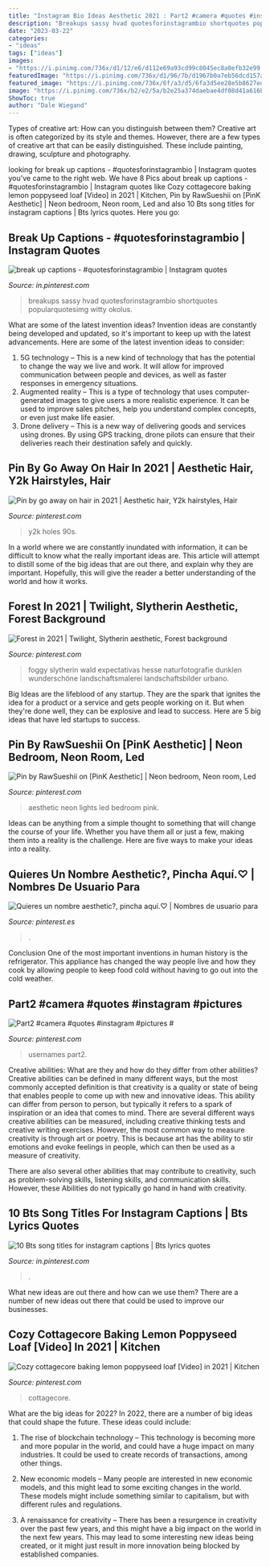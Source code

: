 ```yaml
---
title: "Instagram Bio Ideas Aesthetic 2021 : Part2 #camera #quotes #instagram #pictures #"
description: "Breakups sassy hvad quotesforinstagrambio shortquotes popularquotesimg witty okolus"
date: "2023-03-22"
categories:
- "ideas"
tags: ["ideas"]
images:
- "https://i.pinimg.com/736x/d1/12/e6/d112e69a93cd99c8045ec8a0efb32e99.jpg"
featuredImage: "https://i.pinimg.com/736x/d1/96/7b/d1967b0a7eb56dcd157a63254f7b8bb3.jpg"
featured_image: "https://i.pinimg.com/736x/6f/a3/d5/6fa3d5ee28e5b8627edac39f7ebe28ee.jpg"
image: "https://i.pinimg.com/736x/b2/e2/5a/b2e25a374daebae4df08d41a616b35ad.jpg"
ShowToc: true
author: "Dale Wiegand"
---
```



Types of creative art: How can you distinguish between them?
Creative art is often categorized by its style and themes. However, there are a few types of creative art that can be easily distinguished. These include painting, drawing, sculpture and photography.

	

		
looking for break up captions - #quotesforinstagrambio | Instagram quotes you've came to the right web. We have 8 Pics about break up captions - #quotesforinstagrambio | Instagram quotes like Cozy cottagecore baking lemon poppyseed loaf [Video] in 2021 | Kitchen, Pin by RawSueshii on [PinK Aesthetic] | Neon bedroom, Neon room, Led and also 10 Bts song titles for instagram captions | Bts lyrics quotes. Here you go:
		
    
## Break Up Captions - #quotesforinstagrambio | Instagram Quotes

<img loading=lazy src="https://i.pinimg.com/736x/b2/e2/5a/b2e25a374daebae4df08d41a616b35ad.jpg" onerror="this.onerror=null;this.src='https://tse2.mm.bing.net/th?id=OIP.zP4eiB2qGDRBquZ2AYF1SwHaQB&amp;pid=15.1';" alt="break up captions - #quotesforinstagrambio | Instagram quotes">

_Source: in.pinterest.com_

>breakups sassy hvad quotesforinstagrambio shortquotes popularquotesimg witty okolus. 

	

What are some of the latest invention ideas?
Invention ideas are constantly being developed and updated, so it's important to keep up with the latest advancements. Here are some of the latest invention ideas to consider:
1. 5G technology – This is a new kind of technology that has the potential to change the way we live and work. It will allow for improved communication between people and devices, as well as faster responses in emergency situations.
2. Augmented reality – This is a type of technology that uses computer-generated images to give users a more realistic experience. It can be used to improve sales pitches, help you understand complex concepts, or even just make life easier.
3. Drone delivery – This is a new way of delivering goods and services using drones. By using GPS tracking, drone pilots can ensure that their deliveries reach their destination safely and quickly.

    
## Pin By Go Away On Hair In 2021 | Aesthetic Hair, Y2k Hairstyles, Hair

<img loading=lazy src="https://i.pinimg.com/736x/80/3b/c2/803bc220119b96b7355feb45d5b16d62.jpg" onerror="this.onerror=null;this.src='https://tse4.mm.bing.net/th?id=OIP.H0zmTQGIAC2aPF26B7l1HAHaL3&amp;pid=15.1';" alt="Pin by go away on hair in 2021 | Aesthetic hair, Y2k hairstyles, Hair">

_Source: pinterest.com_

>y2k holes 90s. 

	

In a world where we are constantly inundated with information, it can be difficult to know what the really important ideas are. This article will attempt to distill some of the big ideas that are out there, and explain why they are important. Hopefully, this will give the reader a better understanding of the world and how it works.

    
## Forest In 2021 | Twilight, Slytherin Aesthetic, Forest Background

<img loading=lazy src="https://i.pinimg.com/736x/d1/12/e6/d112e69a93cd99c8045ec8a0efb32e99.jpg" onerror="this.onerror=null;this.src='https://tse3.mm.bing.net/th?id=OIP.pVl-b0Kj-1m_NzfSpI6ukAHaLG&amp;pid=15.1';" alt="Forest in 2021 | Twilight, Slytherin aesthetic, Forest background">

_Source: pinterest.com_

>foggy slytherin wald expectativas hesse naturfotografie dunklen wunderschöne landschaftsmalerei landschaftsbilder urbano. 

	

Big Ideas are the lifeblood of any startup. They are the spark that ignites the idea for a product or a service and gets people working on it. But when they're done well, they can be explosive and lead to success. Here are 5 big ideas that have led startups to success.

    
## Pin By RawSueshii On [PinK Aesthetic] | Neon Bedroom, Neon Room, Led

<img loading=lazy src="https://i.pinimg.com/736x/d1/96/7b/d1967b0a7eb56dcd157a63254f7b8bb3.jpg" onerror="this.onerror=null;this.src='https://tse1.mm.bing.net/th?id=OIP.RTtVSY5gcjVOdZ_hjeVWGgHaHa&amp;pid=15.1';" alt="Pin by RawSueshii on [PinK Aesthetic] | Neon bedroom, Neon room, Led">

_Source: pinterest.com_

>aesthetic neon lights led bedroom pink. 

	

Ideas can be anything from a simple thought to something that will change the course of your life. Whether you have them all or just a few, making them into a reality is the challenge. Here are five ways to make your ideas into a reality.

    
## Quieres Un Nombre Aesthetic?, Pincha Aquí.♡ | Nombres De Usuario Para

<img loading=lazy src="https://i.pinimg.com/736x/6f/a3/d5/6fa3d5ee28e5b8627edac39f7ebe28ee.jpg" onerror="this.onerror=null;this.src='https://tse3.mm.bing.net/th?id=OIP.Pp4R3s_juMKLtLyxWRxTJwHaEJ&amp;pid=15.1';" alt="Quieres un nombre aesthetic?, pincha aquí.♡ | Nombres de usuario para">

_Source: pinterest.es_

>. 

	

Conclusion
One of the most important inventions in human history is the refrigerator. This appliance has changed the way people live and how they cook by allowing people to keep food cold without having to go out into the cold weather.

    
## Part2 #camera #quotes #instagram #pictures #

<img loading=lazy src="https://i.pinimg.com/736x/6b/53/14/6b531488a082782fccaf4b031439eac2.jpg" onerror="this.onerror=null;this.src='https://tse4.mm.bing.net/th?id=OIP.fL8Ojt454h9h7G6qgu2z5wHaNK&amp;pid=15.1';" alt="Part2 #camera #quotes #instagram #pictures #">

_Source: pinterest.com_

>usernames part2. 

	

Creative abilities: What are they and how do they differ from other abilities?
Creative abilities can be defined in many different ways, but the most commonly accepted definition is that creativity is a quality or state of being that enables people to come up with new and innovative ideas. This ability can differ from person to person, but typically it refers to a spark of inspiration or an idea that comes to mind.
There are several different ways creative abilities can be measured, including creative thinking tests and creative writing exercises. However, the most common way to measure creativity is through art or poetry. This is because art has the ability to stir emotions and evoke feelings in people, which can then be used as a measure of creativity.

There are also several other abilities that may contribute to creativity, such as problem-solving skills, listening skills, and communication skills. However, these Abilities do not typically go hand in hand with creativity.

    
## 10 Bts Song Titles For Instagram Captions | Bts Lyrics Quotes

<img loading=lazy src="https://i.pinimg.com/736x/be/87/c0/be87c0248b607748c728b0283138605b.jpg" onerror="this.onerror=null;this.src='https://tse2.mm.bing.net/th?id=OIP.rKbXm5ZbvqMfg-9x09z6kAHaO0&amp;pid=15.1';" alt="10 Bts song titles for instagram captions | Bts lyrics quotes">

_Source: in.pinterest.com_

>. 

	

What new ideas are out there and how can we use them?
There are a number of new ideas out there that could be used to improve our businesses.

    
## Cozy Cottagecore Baking Lemon Poppyseed Loaf [Video] In 2021 | Kitchen

<img loading=lazy src="https://i.pinimg.com/736x/f8/d3/26/f8d32650fa944655f261bea3c10b8d86.jpg" onerror="this.onerror=null;this.src='https://tse4.mm.bing.net/th?id=OIP.1Kl6-rLsJaZIR0UkluXu9wHaNK&amp;pid=15.1';" alt="Cozy cottagecore baking lemon poppyseed loaf [Video] in 2021 | Kitchen">

_Source: pinterest.com_

>cottagecore. 

	

What are the big ideas for 2022?
In 2022, there are a number of big ideas that could shape the future. These ideas could include:
1. The rise of blockchain technology – This technology is becoming more and more popular in the world, and could have a huge impact on many industries. It could be used to create records of transactions, among other things.

2. New economic models – Many people are interested in new economic models, and this might lead to some exciting changes in the world. These models might include something similar to capitalism, but with different rules and regulations.

3. A renaissance for creativity – There has been a resurgence in creativity over the past few years, and this might have a big impact on the world in the next few years. This may lead to some interesting new ideas being created, or it might just result in more innovation being blocked by established companies.

